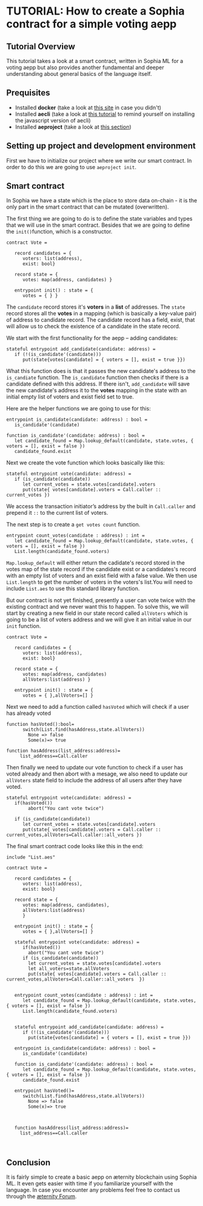 # TUTORIAL: How to create a Sophia contract for a simple voting aepp

## Tutorial Overview

This tutorial takes a look at a smart contract, written in Sophia ML for a voting aepp but also provides another fundamental and deeper understanding about general basics of the language itself.

## Prequisites

- Installed **docker** (take a look at [this site](https://docs.docker.com/compose/install/) in case you didn't)
- Installed **aecli** (take a look at [this tutorial](https://github.com/aeternity/tutorials/blob/master/account-creation-in-ae-cli.md#installing-aecli) to remind yourself on installing the javascript version of aecli)
- Installed **aeproject** (take a look at [this section](https://github.com/aeternity/aepp-aeproject-js))

## Setting up project and development environment

First we have to initialize our project where we write our smart contract. In order to do this we are going to use `aeproject init`.

## Smart contract

In Sophia we have a state which is the place to store data on-chain - it is the only part in the smart contract that can be mutated (overwritten).

The first thing we are going to do is to define the state variables and types that we will use in the smart contract. Besides that we are going to define the `init()`function, which is a constructor.

```sophia
contract Vote =

   record candidates = {
      voters: list(address),
      exist: bool}

   record state = {
      votes: map(address, candidates) }

   entrypoint init() : state = {
      votes = { } }
```

The `candidate` record stores it's **voters** in a **list** of addresses. The `state` record stores all the **votes** in a mapping (which is basically a key-value pair) of address to candidate record. The candidate record has a field, exist, that will allow us to check the existence of a candidate in the state record.

We start with the first functionality for the aepp – adding candidates:

```sophia
stateful entrypoint add_candidate(candidate: address) =
   if (!(is_candidate'(candidate)))
      put(state{votes[candidate] = { voters = [], exist = true }})
```

What this function does is that it passes the new candidate's address to the `is_candiate` function. The `is_candidate` function then checks if there is a candidate defined with this address. If there isn't, `add_candidate` will save the new candidate's address it to the **votes** mapping in the state with an initial empty list of voters and exist field set to true.

Here are the helper functions we are going to use for this:

```sophia
entrypoint is_candidate(candidate: address) : bool =
   is_candidate'(candidate)

function is_candidate'(candidate: address) : bool =
   let candidate_found = Map.lookup_default(candidate, state.votes, { voters = [], exist = false })
   candidate_found.exist
```

Next we create the vote function which looks basically like this:

```sophia
stateful entrypoint vote(candidate: address) =
   if (is_candidate(candidate))
      let current_votes = state.votes[candidate].voters
      put(state{ votes[candidate].voters = Call.caller :: current_votes })
```

We access the transaction initiator’s address by the built in `Call.caller` and prepend it `::` to the current list of voters.

The next step is to create a `get votes count` function.

```sophia
entrypoint count_votes(candidate : address) : int =
   let candidate_found = Map.lookup_default(candidate, state.votes, { voters = [], exist = false })
   List.length(candidate_found.voters)
```

`Map.lookup_default` will either return the cadidate's record stored in the votes map of the state record if the candidate exist or a candidates's record with an empty list of voters and an exist field with a false value. We then use `List.length` to get the number of voters in the voters's list.You will need to include `List.aes` to use this standard library function.

But our contract is not yet finished, presently a user can vote twice with the existing contract and we never want this to happen. To solve this, we will start by creating a new field in our state record called `allVoters` which is going to be a list of voters address and we will give it an initial value in our `init` function.

```sophia
contract Vote =

   record candidates = {
      voters: list(address),
      exist: bool}

   record state = {
      votes: map(address, candidates) 
      allVoters:list(address) }

   entrypoint init() : state = {
      votes = { },allVoters=[] }
```
Next we need to add a function called `hasVoted` which will check if a user has already voted
```sophia
function hasVoted():bool=
      switch(List.find(hasAddress,state.allVoters))
        None => false
        Some(x)=> true
        
function hasAddress(list_address:address)=
     list_address==Call.caller
```


Then finally we need to update our vote function to check  if a user has voted already and then abort with a mesage, we also need to update our `allVoters` state field to include the address of all users after they have voted.

```sophia
stateful entrypoint vote(candidate: address) =
   if(hasVoted())
        abort("You cant vote twice")
        
   if (is_candidate(candidate))
      let current_votes = state.votes[candidate].voters
      put(state{ votes[candidate].voters = Call.caller :: current_votes,allVoters=Call.caller::all_voters })
```

The final smart contract code looks like this in the end:

```sophia
include "List.aes"

contract Vote =

   record candidates = {
      voters: list(address),
      exist: bool}

   record state = {
      votes: map(address, candidates), 
      allVoters:list(address)
      }

   entrypoint init() : state = {
      votes = { },allVoters=[] }

   stateful entrypoint vote(candidate: address) =
      if(hasVoted())
        abort("You cant vote twice")
      if (is_candidate(candidate))
        let current_votes = state.votes[candidate].voters
        let all_voters=state.allVoters
        put(state{ votes[candidate].voters = Call.caller :: current_votes,allVoters=Call.caller::all_voters  })
        

   entrypoint count_votes(candidate : address) : int =
      let candidate_found = Map.lookup_default(candidate, state.votes, { voters = [], exist = false })
      List.length(candidate_found.voters)
  

   stateful entrypoint add_candidate(candidate: address) =
      if (!(is_candidate'(candidate)))
        put(state{votes[candidate] = { voters = [], exist = true }})

   entrypoint is_candidate(candidate: address) : bool =
      is_candidate'(candidate)

   function is_candidate'(candidate: address) : bool =
      let candidate_found = Map.lookup_default(candidate, state.votes, { voters = [], exist = false })
      candidate_found.exist
     
   entrypoint hasVoted()=
      switch(List.find(hasAddress,state.allVoters))
        None => false
        Some(x)=> true
      
   
   
   function hasAddress(list_address:address)=
     list_address==Call.caller
  
  
```

## Conclusion

It is fairly simple to create a basic aepp on æternity blockchain using Sophia ML. It even gets easier with time if you familiarize yourself with the language. In case  you encounter any problems feel free to contact us through the [æternity Forum](https://forum.aeternity.com/c/development).

